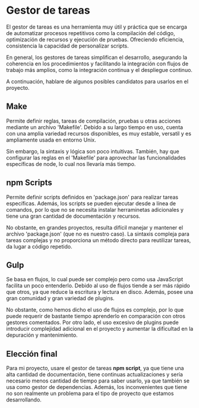 # Gestor de tareas

El gestor de tareas es una herramienta muy útil y práctica que se encarga de automatizar procesos repetitivos como la compilación del código, optimización de recursos y ejecución de pruebas. Ofreciendo eficiencia, consistencia la capacidad de personalizar scripts.

En general, los gestores de tareas simplifican el desarrollo, asegurando la coherencia en los procedimientos y facilitando la integración con flujos de trabajo más amplios, como la integración continua y el despliegue continuo.

A continuación, hablare de algunos posibles candidatos para usarlos en el proyecto.

## Make

Permite definir reglas, tareas de compilación, pruebas u otras acciones mediante un archivo 'Makefile'. Debido a su largo tiempo en uso, cuenta con una amplia variedad recursos disponibles, es muy estable, versatil y es ampliamente usada en entorno Unix.

Sin embargo, la sintaxis y lógica son poco intuitivas. También, hay que configurar las reglas en el 'Makefile' para aprovechar las funcionalidades específicas de node, lo cual nos llevaría más tiempo.


## npm Scripts

Permite definir scripts definidos en 'package.json' para realizar tareas específicas. Además, los scripts se pueden ejecutar desde a línea de comandos, por lo que no se necesita instalar herraminetas adicionales y tiene una gran cantidad de documentación y recursos.

No obstante, en grandes proyectos, resulta difícil manejar y mantener el archivo 'package.json' (que no es nuestro caso). La sintaxis compleja para tareas complejas y no proporciona un método directo para reutilizar tareas, da lugar a código repetido.


## Gulp

Se basa en flujos, lo cual puede ser complejo pero como usa JavaScript facilita un poco entenderlo. Debido al uso de flujos tiende a ser más rápido que otros, ya que reduce la escritura y lectura en disco. Además, posee una gran comunidad y gran variedad de plugins.

No obstante, como hemos dicho el uso de flujos es complejo, por lo que puede requerir de bastante tiempo aprenderlo en comparación con otros gestores comentados. Por otro lado, el uso excesivo de plugins puede introducir complejidad adicional en el proyecto y aumentar la dificultad en la depuración y mantenimiento.


## Elección final
Para mi proyecto, usare el gestor de tareas **npm script**, ya que tiene una alta cantidad de documentación, tiene continuas actualizaciones y sería necesario menos cantidad de tiempo para saber usarlo, ya que también se usa como gestor de dependencias. Además, los inconvenientes que tiene no son realmente un problema para el tipo de proyecto que estamos desarrollando.